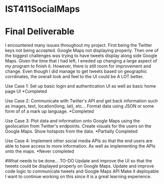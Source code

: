 # IST411SocialMaps

# Final Deliverable
I encountered many issues throughout my project. First being the Twitter keys not being accepted. Google Maps not displaying properly. Then one of the biggest challenges was trying to have tweets display along side Google Maps. Given the time that I had left, I eneded up changing a large aspect of my program to finish it. However, there is still room for improvement and change. Even though I did manage to get tweets based on geographic corrdinates, the overall look and feel to the UI could be A LOT better. 

Use Case 1: 
Set up basic login and authentication UI as well as basic home page UI *Completed

Use Case 2:
Communicate with Twiiter's API and get back information such as images, text, location(long, lat), etc... Format data using JSON or some form of of a mark up language. *Completed

Use Case 3:
Plot data and information onto Google Maps using the geolocation from Twitter's endpoints. Create visuals for the users on the Google Maps. Show hotspots from the data. *Partially Completed

Use Case 4:
Implement other social media APIs so that the end users are able to have access to more information. As well as implementing the APIs onto the maps. *Never completed

#What needs to be done...
TO-DO
Update and improve the UI so that the tweets could be displayed properly on Google Maps.
Update and improve code logic to communicate tweets and Google Maps API
Make it deployable
I want to continue working on this since it is a great learning experience.
